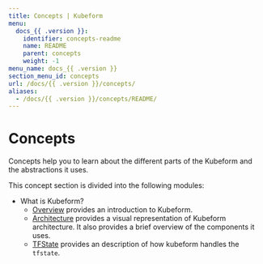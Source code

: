 ```yaml
---
title: Concepts | Kubeform
menu:
  docs_{{ .version }}:
    identifier: concepts-readme
    name: README
    parent: concepts
    weight: -1
menu_name: docs_{{ .version }}
section_menu_id: concepts
url: /docs/{{ .version }}/concepts/
aliases:
  - /docs/{{ .version }}/concepts/README/
---
```


# Concepts

Concepts help you to learn about the different parts of the Kubeform and the abstractions it uses.

This concept section is divided into the following modules:

- What is Kubeform?
  - [Overview](/docs/concepts/what-is-kubeform/overview.md) provides an introduction to Kubeform.
  - [Architecture](/docs/concepts/what-is-kubeform/architecture.md) provides a visual representation of Kubeform architecture. It also provides a brief overview of the components it uses.
  - [TFState](/docs/concepts/what-is-kubeform/tfstate.md) provides an description of how kubeform handles the `tfstate`.

